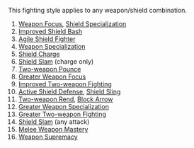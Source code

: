 This fighting style applies to any weapon/shield combination. 

   1. [Weapon Focus](http://www.d20srd.org/srd/feats.htm#weaponFocus), [Shield Specialization](http://dndtools.eu/feats/players-handbook-ii--80/shield-specialization--2594/)
   1. [Improved Shield Bash](http://www.d20srd.org/srd/feats.htm#improvedShieldBash)
   1. [Agile Shield Fighter](http://dndtools.eu/feats/players-handbook-ii--80/agile-shield-fighter--51/)
   1. [Weapon Specialization](http://www.d20srd.org/srd/feats.htm#weaponSpecialization)
   1. [Shield Charge](http://dndtools.eu/feats/complete-warrior--61/shield-charge--2582/)
   1. [Shield Slam](http://dndtools.eu/feats/complete-warrior--61./shield-slam--2592/) (charge only)
   1. [Two-weapon Pounce](http://dndtools.eu/feats/players-handbook-ii--80/two-weapon-pounce--2999/)
   1. [Greater Weapon Focus](http://www.d20srd.org/srd/feats.htm#greaterWeaponFocus)
   1. [Improved Two-weapon Fighting](http://www.d20srd.org/srd/feats.htm#improvedTwoWeaponFighting)
   1. [Active Shield Defense](http://dndtools.eu/feats/players-handbook-ii--80/active-shield-defense--31/), [Shield Sling](http://dndtools.eu/feats/players-handbook-ii--80/shield-sling--2593/)
   1. [Two-weapon Rend](http://dndtools.eu/feats/players-handbook-ii--80/two-weapon-rend--3001/), [Block Arrow](http://dndtools.eu/feats/heroes-of-battle--69/block-arrow--230/)
   1. [Greater Weapon Specialization](http://www.d20srd.org/srd/feats.htm#greaterWeaponSpecialization)
   1. [Greater Two-weapon Fighting](http://www.d20srd.org/srd/feats.htm#greaterTwoWeaponFighting)
   1. [Shield Slam](http://dndtools.eu/feats/complete-warrior--61./shield-slam--2592/) (any attack)
   1. [Melee Weapon Mastery](../feats/meleeweaponmastery.md)
   1. [Weapon Supremacy](http://dndtools.eu/feats/players-handbook-ii--80/weapon-supremacy--3125/)
   
   